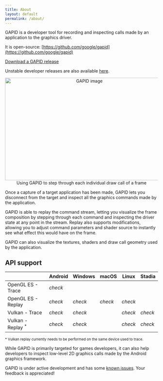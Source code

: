 ```yaml
---
title: About
layout: default
permalink: /about/
---
```


GAPID is a developer tool for recording and inspecting calls made by an application to the graphics driver.

It is open-source: [https://github.com/google/gapid](https://github.com/google/gapid)

[Download a GAPID release](https://github.com/google/gapid/releases)

Unstable developer releases are also available [here](https://github.com/google/gapid-dev-releases).

<div style="text-align: center;">
    <img src="../images/hero.gif" alt="GAPID image" width="540" height="337">
    <figcaption>Using GAPID to step through each individual draw call of a frame</figcaption>
</div>

Once a capture of a target application has been made, GAPID lets you disconnect from the target and inspect all the graphics commands made by the application.

GAPID is able to replay the command stream, letting you visualize the frame composition by stepping through each command and inspecting the driver state at any point in the stream. Replay also supports modifications, allowing you to adjust command parameters and shader source to instantly see what effect this would have on the frame.

GAPID can also visualize the textures, shaders and draw call geometry used by the application.

## API support

|                              | Android | Windows | macOS  | Linux | Stadia
| ---------------------------- | ------- | ------- |------- | ----- | ------
| OpenGL ES - Trace            |   <i class="material-icons check">check</i>     |         |        |       |
| OpenGL ES - Replay           |   <i class="material-icons check">check</i>     |   <i class="material-icons check">check</i>     |   <i class="material-icons check">check</i>    |   <i class="material-icons check">check</i>   |
| Vulkan - Trace               |   <i class="material-icons check">check</i>     |   <i class="material-icons check">check</i>     |        |   <i class="material-icons check">check</i>   |   <i class="material-icons check">check</i>
| Vulkan - Replay <sup>*</sup> |   <i class="material-icons check">check</i>     |   <i class="material-icons check">check</i>     |        |   <i class="material-icons check">check</i>   |   <i class="material-icons check">check</i>

<sup>* Vulkan replay currently needs to be performed on the same device used to trace.</sup>

While GAPID is primarily targeted for games developers, it can also help developers to inspect low-level 2D graphics calls made by the Android graphics framework.

GAPID is under active development and has some [known issues](https://github.com/google/gapid/issues). Your feedback is appreciated!
